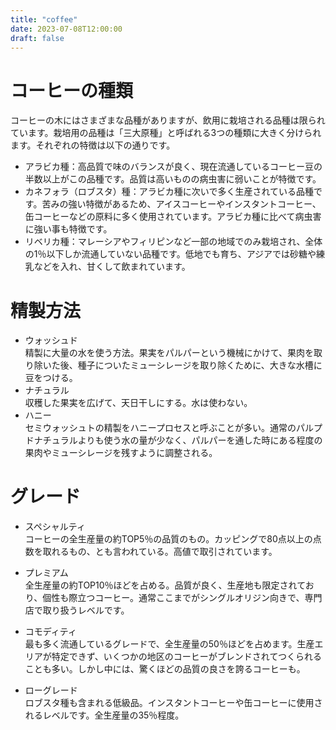 ```yaml
---
title: "coffee"
date: 2023-07-08T12:00:00
draft: false
---
```


# コーヒーの種類
コーヒーの木にはさまざまな品種がありますが、飲用に栽培される品種は限られています。栽培用の品種は「三大原種」と呼ばれる3つの種類に大きく分けられます。それぞれの特徴は以下の通りです。
- アラビカ種：高品質で味のバランスが良く、現在流通しているコーヒー豆の半数以上がこの品種です。品質は高いものの病虫害に弱いことが特徴です。
- カネフォラ（ロブスタ）種：アラビカ種に次いで多く生産されている品種です。苦みの強い特徴があるため、アイスコーヒーやインスタントコーヒー、缶コーヒーなどの原料に多く使用されています。アラビカ種に比べて病虫害に強い事も特徴です。
 - リベリカ種：マレーシアやフィリピンなど一部の地域でのみ栽培され、全体の1％以下しか流通していない品種です。低地でも育ち、アジアでは砂糖や練乳などを入れ、甘くして飲まれています。

# 精製方法
- ウォッシュド  
精製に大量の水を使う方法。果実をパルパーという機械にかけて、果肉を取り除いた後、種子についたミューシレージを取り除くために、大きな水槽に豆をつける。
 - ナチュラル  
収穫した果実を広げて、天日干しにする。水は使わない。
- ハニー  
セミウォッシュトの精製をハニープロセスと呼ぶことが多い。通常のパルプドナチュラルよりも使う水の量が少なく、パルパーを通した時にある程度の果肉やミューシレージを残すように調整される。

# グレード
- スペシャルティ  
コーヒーの全生産量の約TOP5％の品質のもの。カッピングで80点以上の点数を取れるもの、とも言われている。高値で取引されています。

- プレミアム  
全生産量の約TOP10％ほどを占める。品質が良く、生産地も限定されており、個性も際立つコーヒー。通常ここまでがシングルオリジン向きで、専門店で取り扱うレベルです。

- コモディティ  
最も多く流通しているグレードで、全生産量の50％ほどを占めます。生産エリアが特定できず、いくつかの地区のコーヒーがブレンドされてつくられることも多い。しかし中には、驚くほどの品質の良さを誇るコーヒーも。

- ローグレード  
ロブスタ種も含まれる低級品。インスタントコーヒーや缶コーヒーに使用されるレベルです。全生産量の35％程度。
